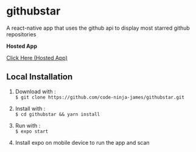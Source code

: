 # githubstar
A react-native app that uses the github api to display most starred github repositories

**Hosted App**

 [Click Here (Hosted App)](https://expo.io/@acrobat/twende-github)

**Local Installation**
---

1. Download with :<br/>
     `$ git clone https://github.com/code-ninja-james/githubstar.git `

2. Install with  :<br/>
`$ cd githubstar && yarn install `

3. Run with  :<br/>
   `$ expo start `
 
4. Install expo on mobile device to run the app and scan

